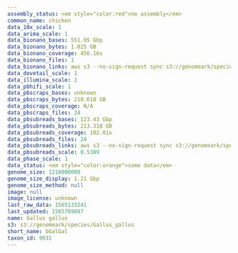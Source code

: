 ```yaml
---
assembly_status: <em style="color:red">no assembly</em>
common_name: chicken
data_10x_scale: 1
data_arima_scale: 1
data_bionano_bases: 551.95 Gbp
data_bionano_bytes: 1.025 GB
data_bionano_coverage: 456.16x
data_bionano_files: 1
data_bionano_links: aws s3 --no-sign-request sync s3://genomeark/species/Gallus_gallus/bGalGal1/genomic_data/bionano/ .<br>
data_dovetail_scale: 1
data_illumina_scale: 1
data_pbhifi_scale: 1
data_pbscraps_bases: unknown
data_pbscraps_bytes: 210.618 GB
data_pbscraps_coverage: N/A
data_pbscraps_files: 24
data_pbsubreads_bases: 123.43 Gbp
data_pbsubreads_bytes: 213.318 GB
data_pbsubreads_coverage: 102.01x
data_pbsubreads_files: 24
data_pbsubreads_links: aws s3 --no-sign-request sync s3://genomeark/species/Gallus_gallus/bGalGal1/genomic_data/pacbio/ . --exclude "*scraps.bam* --exclude "*ccs.bam*"<br>
data_pbsubreads_scale: 0.5389
data_phase_scale: 1
data_status: <em style="color:orange">some data</em>
genome_size: 1210000000
genome_size_display: 1.21 Gbp
genome_size_method: null
image: null
image_license: unknown
last_raw_data: 1565133241
last_updated: 1565709087
name: Gallus gallus
s3: s3://genomeark/species/Gallus_gallus
short_name: bGalGal
taxon_id: 9031
---
```

